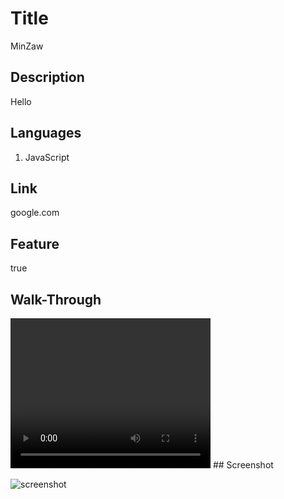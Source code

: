 # Title

MinZaw

## Description

Hello

## Languages

1. JavaScript<br>

## Link

google.com

## Feature

true

## Walk-Through

  <video width="320" height="240" controls>
  <source src="https://www.youtube.com/watch?v=Gu9yie0S41I" type="video/mp4"></video>
## Screenshot

![screenshot](https://github.com/Minmaung0307/professional-readme_generator/blob/30757d803f7e6c5da736378a603a6747abc466f7/images/readme.png)
